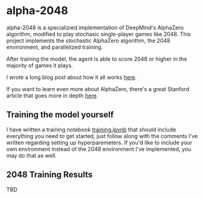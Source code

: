 # alpha-2048

alpha-2048 is a specializied implementation of DeepMind's AlphaZero algorithm, modified to play stochasic single-player games like 2048. This project implements the stochastic AlphaZero algorithm, the 2048 environment, and parallelized training. 

After training the model, the agent is able to score 2048 or higher in the majority of games it plays.

I wrote a long blog post about how it all works [here](jacob.land).

If you want to learn even more about AlphaZero, there's a great Stanford article that goes more in depth [here](https://web.stanford.edu/~surag/posts/alphazero.html). 

## Training the model yourself

I have written a training notebook [training.ipynb](https://github.com/lowrollr/alpha-2048/blob/main/training.ipynb) that should include everything you need to get started, just follow along with the comments I've written regarding setting up hyperparemeters. If you'd like to include your own environment instead of the 2048 environment I've implemented, you may do that as well. 

## 2048 Training Results

TBD


